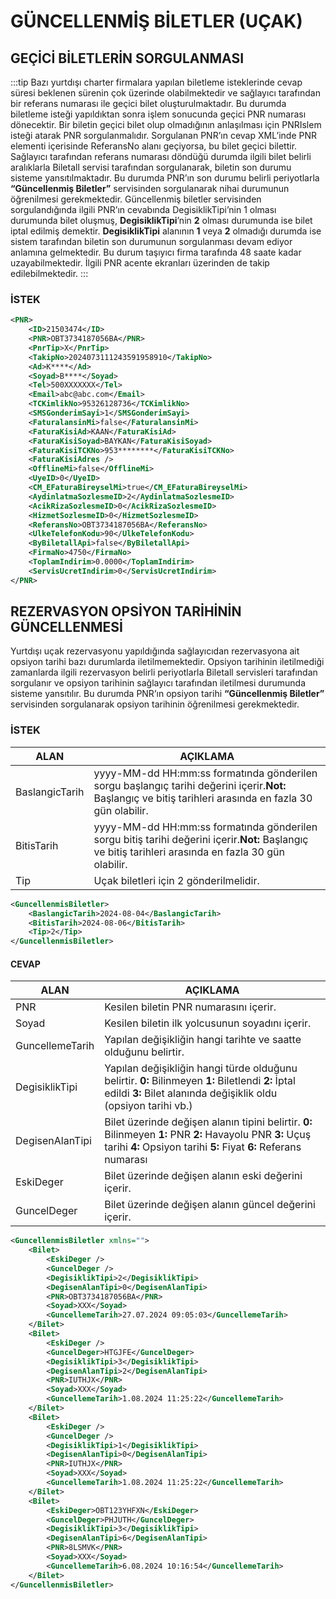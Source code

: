 # GÜNCELLENMİŞ BİLETLER (UÇAK)

## GEÇİCİ BİLETLERİN SORGULANMASI

:::tip
Bazı yurtdışı charter firmalara yapılan biletleme isteklerinde cevap süresi beklenen sürenin çok üzerinde olabilmektedir ve sağlayıcı tarafından bir referans numarası ile geçici bilet oluşturulmaktadır. Bu durumda biletleme isteği yapıldıktan sonra işlem sonucunda geçici PNR numarası dönecektir. Bir biletin geçici bilet olup olmadığının anlaşılması için PNRIslem isteği atarak PNR sorgulanmalıdır. Sorgulanan PNR’ın cevap XML’inde PNR elementi içerisinde ReferansNo alanı geçiyorsa, bu bilet geçici bilettir. Sağlayıcı tarafından referans numarası döndüğü durumda ilgili bilet belirli aralıklarla Biletall servisi tarafından sorgulanarak, biletin son durumu sisteme yansıtılmaktadır. Bu durumda PNR’ın son durumu belirli periyotlarla **“Güncellenmiş Biletler”** servisinden sorgulanarak nihai durumunun öğrenilmesi gerekmektedir. Güncellenmiş biletler servisinden sorgulandığında ilgili PNR’ın cevabında DegisiklikTipi’nin 1 olması durumunda bilet oluşmuş, **DegisiklikTipi**’nin **2** olması durumunda ise bilet iptal edilmiş demektir. **DegisiklikTipi** alanının **1** veya **2** olmadığı durumda ise sistem tarafından biletin son durumunun sorgulanması devam ediyor anlamına gelmektedir. Bu durum taşıyıcı firma tarafında 48 saate kadar uzayabilmektedir. İlgili PNR acente ekranları üzerinden de takip edilebilmektedir.
:::

### İSTEK

```xml
<PNR>
    <ID>21503474</ID>
    <PNR>OBT3734187056BA</PNR>
    <PnrTip>X</PnrTip>
    <TakipNo>2024073111243591958910</TakipNo>
    <Ad>K****</Ad>
    <Soyad>B****</Soyad>
    <Tel>500XXXXXXX</Tel>
    <Email>abc@abc.com</Email>
    <TCKimlikNo>95326128736</TCKimlikNo>
    <SMSGonderimSayi>1</SMSGonderimSayi>
    <FaturalansinMi>false</FaturalansinMi>
    <FaturaKisiAd>KAAN</FaturaKisiAd>
    <FaturaKisiSoyad>BAYKAN</FaturaKisiSoyad>
    <FaturaKisiTCKNo>953********</FaturaKisiTCKNo>
    <FaturaKisiAdres />
    <OfflineMi>false</OfflineMi>
    <UyeID>0</UyeID>
    <CM_EFaturaBireyselMi>true</CM_EFaturaBireyselMi>
    <AydinlatmaSozlesmeID>2</AydinlatmaSozlesmeID>
    <AcikRizaSozlesmeID>0</AcikRizaSozlesmeID>
    <HizmetSozlesmeID>0</HizmetSozlesmeID>
    <ReferansNo>OBT3734187056BA</ReferansNo>
    <UlkeTelefonKodu>90</UlkeTelefonKodu>
    <ByBiletallApi>false</ByBiletallApi>
    <FirmaNo>4750</FirmaNo>
    <ToplamIndirim>0.0000</ToplamIndirim>
    <ServisUcretIndirim>0</ServisUcretIndirim>
</PNR>
```

## REZERVASYON OPSİYON TARİHİNİN GÜNCELLENMESİ

Yurtdışı uçak rezervasyonu yapıldığında sağlayıcıdan rezervasyona ait opsiyon tarihi bazı durumlarda iletilmemektedir. Opsiyon tarihinin iletilmediği zamanlarda ilgili rezervasyon belirli periyotlarla Biletall servisleri tarafından sorgulanır ve opsiyon tarihinin sağlayıcı tarafından iletilmesi durumunda sisteme yansıtılır. Bu durumda PNR’ın opsiyon tarihi **“Güncellenmiş Biletler”** servisinden sorgulanarak opsiyon tarihinin öğrenilmesi gerekmektedir.

### İSTEK
|ALAN|AÇIKLAMA|
| -------------- | --------------------------------------------------------------------------------------------------------------------------------------------------------- |
| BaslangicTarih | yyyy-MM-dd HH:mm:ss formatında gönderilen sorgu başlangıç tarihi değerini içerir.**Not:** Başlangıç ve bitiş tarihleri arasında en fazla 30 gün olabilir. |
| BitisTarih     | yyyy-MM-dd HH:mm:ss formatında gönderilen sorgu bitiş tarihi değerini içerir.**Not:** Başlangıç ve bitiş tarihleri arasında en fazla 30 gün olabilir.     |
| Tip            | Uçak biletleri için 2 gönderilmelidir.                                                                                                                    |

```xml
<GuncellenmisBiletler>
    <BaslangicTarih>2024-08-04</BaslangicTarih>
    <BitisTarih>2024-08-06</BitisTarih>
    <Tip>2</Tip>
</GuncellenmisBiletler>
```

#### CEVAP
|ALAN|AÇIKLAMA|
| --------------- | ------------------------------------------------------------------------------------------------------------------------------------------------------------------------------ |
| PNR             | Kesilen biletin PNR numarasını içerir.                                                                                                                                      |
| Soyad           | Kesilen biletin ilk yolcusunun soyadını içerir.                                                                                                                                |
| GuncellemeTarih | Yapılan değişikliğin hangi tarihte ve saatte olduğunu belirtir.                                                                                                                |
| DegisiklikTipi  | Yapılan değişikliğin hangi türde olduğunu belirtir. **0:** Bilinmeyen **1:** Biletlendi **2:** İptal edildi **3:** Bilet alanında değişiklik oldu (opsiyon tarihi vb.)         |
| DegisenAlanTipi | Bilet üzerinde değişen alanın tipini belirtir. **0:** Bilinmeyen **1:** PNR **2:** Havayolu PNR **3:** Uçuş tarihi **4:** Opsiyon tarihi **5:** Fiyat **6:** Referans numarası |
| EskiDeger       | Bilet üzerinde değişen alanın eski değerini içerir.                                                                                                                            |
| GuncelDeger     | Bilet üzerinde değişen alanın güncel değerini içerir.                                                                                                                          |

```xml
<GuncellenmisBiletler xmlns="">
    <Bilet>
        <EskiDeger />
        <GuncelDeger />
        <DegisiklikTipi>2</DegisiklikTipi>
        <DegisenAlanTipi>0</DegisenAlanTipi>
        <PNR>OBT3734187056BA</PNR>
        <Soyad>XXX</Soyad>
        <GuncellemeTarih>27.07.2024 09:05:03</GuncellemeTarih>
    </Bilet>
    <Bilet>
        <EskiDeger />
        <GuncelDeger>HTGJFE</GuncelDeger>
        <DegisiklikTipi>3</DegisiklikTipi>
        <DegisenAlanTipi>2</DegisenAlanTipi>
        <PNR>IUTHJX</PNR>
        <Soyad>XXX</Soyad>
        <GuncellemeTarih>1.08.2024 11:25:22</GuncellemeTarih>
    </Bilet>
    <Bilet>
        <EskiDeger />
        <GuncelDeger />
        <DegisiklikTipi>1</DegisiklikTipi>
        <DegisenAlanTipi>0</DegisenAlanTipi>
        <PNR>IUTHJX</PNR>
        <Soyad>XXX</Soyad>
        <GuncellemeTarih>1.08.2024 11:25:22</GuncellemeTarih>
    </Bilet>
    <Bilet>
        <EskiDeger>OBT123YHFXN</EskiDeger>
        <GuncelDeger>PHJUTH</GuncelDeger>
        <DegisiklikTipi>3</DegisiklikTipi>
        <DegisenAlanTipi>6</DegisenAlanTipi>
        <PNR>8LSMVK</PNR>
        <Soyad>XXX</Soyad>
        <GuncellemeTarih>6.08.2024 10:16:54</GuncellemeTarih>
    </Bilet>
</GuncellenmisBiletler>
```
